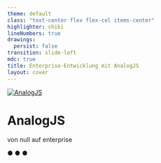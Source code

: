 ```yaml
---
theme: default
class: "text-center flex flex-col items-center"
highlighter: shiki
lineNumbers: true
drawings:
  persist: false
transition: slide-left
mdc: true
title: Enterprise-Entwicklung mit AnalogJS
layout: cover
---
```



<div class="flex justify-center">

[![AnalogJS](/img/analogjs.svg)](https://analogjs.org)

</div>

# AnalogJS

von null auf enterprise

● ● ●
